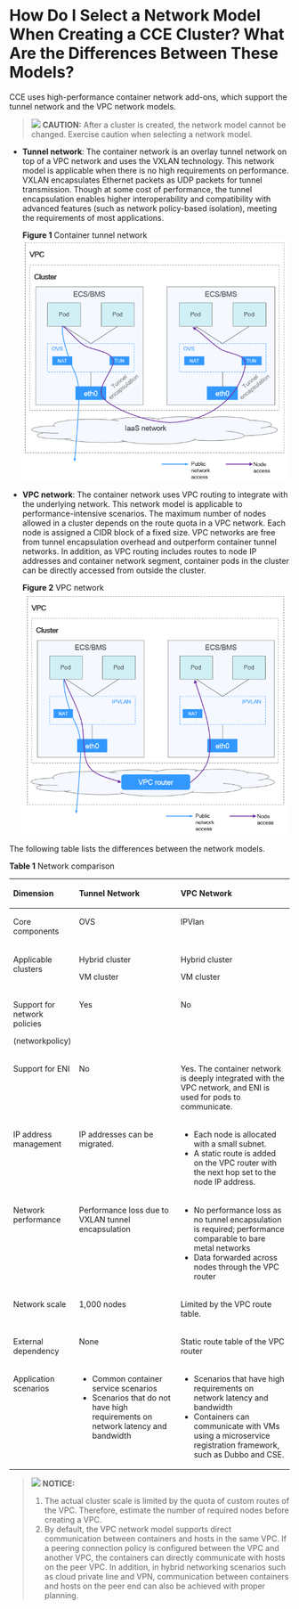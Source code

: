 # How Do I Select a Network Model When Creating a CCE Cluster? What Are the Differences Between These Models?<a name="cce_faq_00162"></a>

CCE uses high-performance container network add-ons, which support the tunnel network and the VPC network models.

>![](/images/icon-caution.gif) **CAUTION:** 
>After a cluster is created, the network model cannot be changed. Exercise caution when selecting a network model.

-   **Tunnel network**: The container network is an overlay tunnel network on top of a VPC network and uses the VXLAN technology. This network model is applicable when there is no high requirements on performance. VXLAN encapsulates Ethernet packets as UDP packets for tunnel transmission. Though at some cost of performance, the tunnel encapsulation enables higher interoperability and compatibility with advanced features \(such as network policy-based isolation\), meeting the requirements of most applications.

    **Figure  1**  Container tunnel network<a name="en-us_topic_0242566245_fig119421248102318"></a>  
    ![](figures/container-tunnel-network.png "container-tunnel-network")

-   **VPC network**: The container network uses VPC routing to integrate with the underlying network. This network model is applicable to performance-intensive scenarios. The maximum number of nodes allowed in a cluster depends on the route quota in a VPC network. Each node is assigned a CIDR block of a fixed size. VPC networks are free from tunnel encapsulation overhead and outperform container tunnel networks. In addition, as VPC routing includes routes to node IP addresses and container network segment, container pods in the cluster can be directly accessed from outside the cluster.

    **Figure  2**  VPC network<a name="en-us_topic_0242566245_fig105374614243"></a>  
    ![](figures/vpc-network.png "vpc-network")


The following table lists the differences between the network models.

**Table  1**  Network comparison

<a name="en-us_topic_0242566245_table715802210336"></a>
<table><thead align="left"><tr id="en-us_topic_0242566245_row015822213316"><th class="cellrowborder" valign="top" width="22.45%" id="mcps1.2.4.1.1"><p id="en-us_topic_0242566245_p1715813225335"><a name="en-us_topic_0242566245_p1715813225335"></a><a name="en-us_topic_0242566245_p1715813225335"></a><strong id="en-us_topic_0242566245_b7212104043613"><a name="en-us_topic_0242566245_b7212104043613"></a><a name="en-us_topic_0242566245_b7212104043613"></a>Dimension</strong></p>
</th>
<th class="cellrowborder" valign="top" width="36.69%" id="mcps1.2.4.1.2"><p id="en-us_topic_0242566245_p1015919220339"><a name="en-us_topic_0242566245_p1015919220339"></a><a name="en-us_topic_0242566245_p1015919220339"></a><strong id="en-us_topic_0242566245_b29012400369"><a name="en-us_topic_0242566245_b29012400369"></a><a name="en-us_topic_0242566245_b29012400369"></a>Tunnel Network</strong></p>
</th>
<th class="cellrowborder" valign="top" width="40.86%" id="mcps1.2.4.1.3"><p id="en-us_topic_0242566245_p5158192253312"><a name="en-us_topic_0242566245_p5158192253312"></a><a name="en-us_topic_0242566245_p5158192253312"></a><strong id="en-us_topic_0242566245_b15481184218360"><a name="en-us_topic_0242566245_b15481184218360"></a><a name="en-us_topic_0242566245_b15481184218360"></a>VPC Network</strong></p>
</th>
</tr>
</thead>
<tbody><tr id="en-us_topic_0242566245_row3364165414382"><td class="cellrowborder" valign="top" width="22.45%" headers="mcps1.2.4.1.1 "><p id="en-us_topic_0242566245_p7365105418387"><a name="en-us_topic_0242566245_p7365105418387"></a><a name="en-us_topic_0242566245_p7365105418387"></a>Core components</p>
</td>
<td class="cellrowborder" valign="top" width="36.69%" headers="mcps1.2.4.1.2 "><p id="en-us_topic_0242566245_p205912419393"><a name="en-us_topic_0242566245_p205912419393"></a><a name="en-us_topic_0242566245_p205912419393"></a>OVS</p>
</td>
<td class="cellrowborder" valign="top" width="40.86%" headers="mcps1.2.4.1.3 "><p id="en-us_topic_0242566245_p1759117483919"><a name="en-us_topic_0242566245_p1759117483919"></a><a name="en-us_topic_0242566245_p1759117483919"></a>IPVlan</p>
</td>
</tr>
<tr id="en-us_topic_0242566245_row9184022123919"><td class="cellrowborder" valign="top" width="22.45%" headers="mcps1.2.4.1.1 "><p id="en-us_topic_0242566245_p939214336391"><a name="en-us_topic_0242566245_p939214336391"></a><a name="en-us_topic_0242566245_p939214336391"></a>Applicable clusters</p>
</td>
<td class="cellrowborder" valign="top" width="36.69%" headers="mcps1.2.4.1.2 "><p id="en-us_topic_0242566245_p183921533143919"><a name="en-us_topic_0242566245_p183921533143919"></a><a name="en-us_topic_0242566245_p183921533143919"></a>Hybrid cluster</p>
<p id="en-us_topic_0242566245_p7392123313914"><a name="en-us_topic_0242566245_p7392123313914"></a><a name="en-us_topic_0242566245_p7392123313914"></a>VM cluster</p>
</td>
<td class="cellrowborder" valign="top" width="40.86%" headers="mcps1.2.4.1.3 "><p id="en-us_topic_0242566245_p139214338397"><a name="en-us_topic_0242566245_p139214338397"></a><a name="en-us_topic_0242566245_p139214338397"></a>Hybrid cluster</p>
<p id="en-us_topic_0242566245_p53924334399"><a name="en-us_topic_0242566245_p53924334399"></a><a name="en-us_topic_0242566245_p53924334399"></a>VM cluster</p>
</td>
</tr>
<tr id="en-us_topic_0242566245_row18748936104718"><td class="cellrowborder" valign="top" width="22.45%" headers="mcps1.2.4.1.1 "><p id="en-us_topic_0242566245_p104711451154714"><a name="en-us_topic_0242566245_p104711451154714"></a><a name="en-us_topic_0242566245_p104711451154714"></a>Support for network policies</p>
<p id="en-us_topic_0242566245_p6471751134717"><a name="en-us_topic_0242566245_p6471751134717"></a><a name="en-us_topic_0242566245_p6471751134717"></a>(networkpolicy)</p>
</td>
<td class="cellrowborder" valign="top" width="36.69%" headers="mcps1.2.4.1.2 "><p id="en-us_topic_0242566245_p20471351124715"><a name="en-us_topic_0242566245_p20471351124715"></a><a name="en-us_topic_0242566245_p20471351124715"></a>Yes</p>
</td>
<td class="cellrowborder" valign="top" width="40.86%" headers="mcps1.2.4.1.3 "><p id="en-us_topic_0242566245_p1047145111471"><a name="en-us_topic_0242566245_p1047145111471"></a><a name="en-us_topic_0242566245_p1047145111471"></a>No</p>
</td>
</tr>
<tr id="en-us_topic_0242566245_row26521844204715"><td class="cellrowborder" valign="top" width="22.45%" headers="mcps1.2.4.1.1 "><p id="en-us_topic_0242566245_p134711351184716"><a name="en-us_topic_0242566245_p134711351184716"></a><a name="en-us_topic_0242566245_p134711351184716"></a>Support for ENI</p>
</td>
<td class="cellrowborder" valign="top" width="36.69%" headers="mcps1.2.4.1.2 "><p id="en-us_topic_0242566245_p74715518471"><a name="en-us_topic_0242566245_p74715518471"></a><a name="en-us_topic_0242566245_p74715518471"></a>No</p>
</td>
<td class="cellrowborder" valign="top" width="40.86%" headers="mcps1.2.4.1.3 "><p id="en-us_topic_0242566245_p20471115114714"><a name="en-us_topic_0242566245_p20471115114714"></a><a name="en-us_topic_0242566245_p20471115114714"></a>Yes. The container network is deeply integrated with the VPC network, and ENI is used for pods to communicate.</p>
</td>
</tr>
<tr id="en-us_topic_0242566245_row96181615010"><td class="cellrowborder" valign="top" width="22.45%" headers="mcps1.2.4.1.1 "><p id="en-us_topic_0242566245_p1726882465017"><a name="en-us_topic_0242566245_p1726882465017"></a><a name="en-us_topic_0242566245_p1726882465017"></a>IP address management</p>
</td>
<td class="cellrowborder" valign="top" width="36.69%" headers="mcps1.2.4.1.2 "><p id="en-us_topic_0242566245_p82691024125018"><a name="en-us_topic_0242566245_p82691024125018"></a><a name="en-us_topic_0242566245_p82691024125018"></a>IP addresses can be migrated.</p>
</td>
<td class="cellrowborder" valign="top" width="40.86%" headers="mcps1.2.4.1.3 "><a name="en-us_topic_0242566245_ul1259224495118"></a><a name="en-us_topic_0242566245_ul1259224495118"></a><ul id="en-us_topic_0242566245_ul1259224495118"><li>Each node is allocated with a small subnet.</li><li>A static route is added on the VPC router with the next hop set to the node IP address.</li></ul>
</td>
</tr>
<tr id="en-us_topic_0242566245_row1661816105018"><td class="cellrowborder" valign="top" width="22.45%" headers="mcps1.2.4.1.1 "><p id="en-us_topic_0242566245_p10269102415509"><a name="en-us_topic_0242566245_p10269102415509"></a><a name="en-us_topic_0242566245_p10269102415509"></a>Network performance</p>
</td>
<td class="cellrowborder" valign="top" width="36.69%" headers="mcps1.2.4.1.2 "><p id="en-us_topic_0242566245_p526982419507"><a name="en-us_topic_0242566245_p526982419507"></a><a name="en-us_topic_0242566245_p526982419507"></a>Performance loss due to VXLAN tunnel encapsulation</p>
</td>
<td class="cellrowborder" valign="top" width="40.86%" headers="mcps1.2.4.1.3 "><a name="en-us_topic_0242566245_ul4143192791019"></a><a name="en-us_topic_0242566245_ul4143192791019"></a><ul id="en-us_topic_0242566245_ul4143192791019"><li>No performance loss as no tunnel encapsulation is required; performance comparable to bare metal networks</li><li>Data forwarded across nodes through the VPC router</li></ul>
</td>
</tr>
<tr id="en-us_topic_0242566245_row262191685013"><td class="cellrowborder" valign="top" width="22.45%" headers="mcps1.2.4.1.1 "><p id="en-us_topic_0242566245_p142691524115014"><a name="en-us_topic_0242566245_p142691524115014"></a><a name="en-us_topic_0242566245_p142691524115014"></a>Network scale</p>
</td>
<td class="cellrowborder" valign="top" width="36.69%" headers="mcps1.2.4.1.2 "><p id="en-us_topic_0242566245_p72692024105016"><a name="en-us_topic_0242566245_p72692024105016"></a><a name="en-us_topic_0242566245_p72692024105016"></a>1,000 nodes</p>
</td>
<td class="cellrowborder" valign="top" width="40.86%" headers="mcps1.2.4.1.3 "><p id="en-us_topic_0242566245_p184026307513"><a name="en-us_topic_0242566245_p184026307513"></a><a name="en-us_topic_0242566245_p184026307513"></a>Limited by the VPC route table.</p>
</td>
</tr>
<tr id="en-us_topic_0242566245_row265119104479"><td class="cellrowborder" valign="top" width="22.45%" headers="mcps1.2.4.1.1 "><p id="en-us_topic_0242566245_p1826920247509"><a name="en-us_topic_0242566245_p1826920247509"></a><a name="en-us_topic_0242566245_p1826920247509"></a>External dependency</p>
</td>
<td class="cellrowborder" valign="top" width="36.69%" headers="mcps1.2.4.1.2 "><p id="en-us_topic_0242566245_p32691424195014"><a name="en-us_topic_0242566245_p32691424195014"></a><a name="en-us_topic_0242566245_p32691424195014"></a>None</p>
</td>
<td class="cellrowborder" valign="top" width="40.86%" headers="mcps1.2.4.1.3 "><p id="en-us_topic_0242566245_p204029302517"><a name="en-us_topic_0242566245_p204029302517"></a><a name="en-us_topic_0242566245_p204029302517"></a>Static route table of the VPC router</p>
</td>
</tr>
<tr id="en-us_topic_0242566245_row14400144693816"><td class="cellrowborder" valign="top" width="22.45%" headers="mcps1.2.4.1.1 "><p id="en-us_topic_0242566245_p1926972465013"><a name="en-us_topic_0242566245_p1926972465013"></a><a name="en-us_topic_0242566245_p1926972465013"></a>Application scenarios</p>
</td>
<td class="cellrowborder" valign="top" width="36.69%" headers="mcps1.2.4.1.2 "><a name="en-us_topic_0242566245_ul619513457509"></a><a name="en-us_topic_0242566245_ul619513457509"></a><ul id="en-us_topic_0242566245_ul619513457509"><li>Common container service scenarios</li><li>Scenarios that do not have high requirements on network latency and bandwidth</li></ul>
</td>
<td class="cellrowborder" valign="top" width="40.86%" headers="mcps1.2.4.1.3 "><a name="en-us_topic_0242566245_ul1659212532511"></a><a name="en-us_topic_0242566245_ul1659212532511"></a><ul id="en-us_topic_0242566245_ul1659212532511"><li>Scenarios that have high requirements on network latency and bandwidth</li><li>Containers can communicate with VMs using a microservice registration framework, such as Dubbo and CSE.</li></ul>
</td>
</tr>
</tbody>
</table>

>![](/images/icon-notice.gif) **NOTICE:** 
>1.  The actual cluster scale is limited by the quota of custom routes of the VPC. Therefore, estimate the number of required nodes before creating a VPC.
>2.  By default, the VPC network model supports direct communication between containers and hosts in the same VPC. If a peering connection policy is configured between the VPC and another VPC, the containers can directly communicate with hosts on the peer VPC. In addition, in hybrid networking scenarios such as cloud private line and VPN, communication between containers and hosts on the peer end can also be achieved with proper planning.

